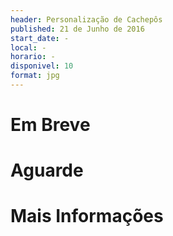 ```yaml
---
header: Personalização de Cachepôs 
published: 21 de Junho de 2016
start_date: -
local: -
horario: - 
disponivel: 10
format: jpg
---
```


# Em Breve

# Aguarde

# Mais Informações
